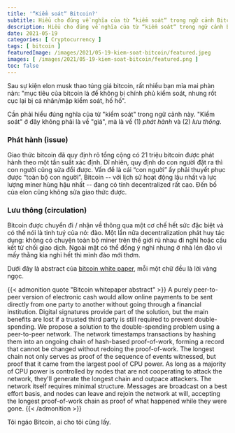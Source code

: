 ```yaml
---
title: '“Kiểm soát“ Bitcoin?'
subtitle: Hiểu cho đúng về nghĩa của từ “kiểm soát“ trong ngữ cảnh Bitcoin
description: Hiểu cho đúng về nghĩa của từ “kiểm soát“ trong ngữ cảnh Bitcoin
date: 2021-05-19
categories: [ Cryptocurrency ]
tags: [ bitcoin ]
featuredImage: /images/2021/05-19-kiem-soat-bitcoin/featured.jpeg
images: [ /images/2021/05-19-kiem-soat-bitcoin/featured.png ]
toc: false
---
```


Sau sự kiện elon musk thao túng giá bitcoin, rất nhiều bạn mỉa mai phàn nàn: "mục tiêu của bitcoin là để không bị chính phủ kiểm soát, nhưng rốt cục lại bị cá nhân/mập kiểm soát, hố hố".

Cần phải hiểu đúng nghĩa của từ "kiểm soát" trong ngữ cảnh này. "Kiểm soát" ở đây không phải là về "giá", mà là về (1) *phát hành* và (2) *lưu thông*.

### Phát hành (issue)

Giao thức bitcoin đã quy định rõ tổng cộng có 21 triệu bitcoin được phát hành theo một tần suất xác định. Dĩ nhiên, quy định do con người đặt ra thì con người cũng sửa đổi được. Vấn đề là cái “con người” ấy phải thuyết phục được “toàn bộ con người”. Bitcoin -- với lịch sử hoạt động lâu nhất và lực lượng miner hùng hậu nhất -- đang có tính decentralized rất cao. Đến bố của elon cũng không sửa giao thức được.

### Lưu thông (circulation)

Bitcoin được chuyển đi / nhận về thông qua một cơ chế hết sức đặc biệt và có thể nói là tinh tuý của nó: đào. Một lần nữa decentralization phát huy tác dụng: không có chuyện toàn bộ miner trên thế giới rủ nhau đi nghỉ hoặc cấu kết từ chối giao dịch. Ngoài mặt có thể đồng ý nghỉ nhưng ở nhà lén đào vì mấy thằng kia nghỉ hết thì mình đào mới thơm.

Dưới đây là abstract của [bitcoin white paper](https://bitcoin.org/bitcoin.pdf), mỗi một chữ đều là lời vàng ngọc.

{{< admonition quote "Bitcoin whitepaper abstract" >}}
A purely peer-to-peer version of electronic cash would allow online payments to be sent directly from one party to another without going through a financial institution. Digital signatures provide part of the solution, but the main benefits are lost if a trusted third party is still required to prevent double-spending. We propose a solution to the double-spending problem using a peer-to-peer network. The network timestamps transactions by hashing them into an ongoing chain of hash-based proof-of-work, forming a record that cannot be changed without redoing the proof-of-work. The longest chain not only serves as proof of the sequence of events witnessed, but proof that it came from the largest pool of CPU power. As long as a majority of CPU power is controlled by nodes that are not cooperating to attack the network, they'll generate the longest chain and outpace attackers. The network itself requires minimal structure. Messages are broadcast on a best effort basis, and nodes can leave and rejoin the network at will, accepting the longest proof-of-work chain as proof of what happened while they were gone.
{{< /admonition >}}

Tôi ngáo Bitcoin, ai cho tôi cũng lấy.
